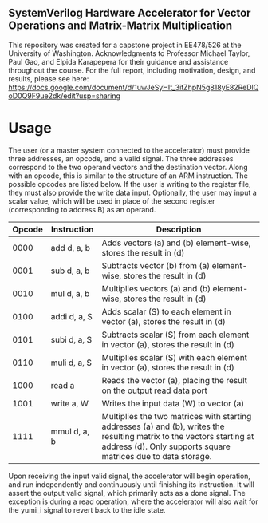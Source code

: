 ## SystemVerilog Hardware Accelerator for Vector Operations and Matrix-Matrix Multiplication
This repository was created for a capstone project in EE478/526 at the University of Washington. 
Acknowledgments to Professor Michael Taylor, Paul Gao, and Elpida Karapepera for their guidance and assistance throughout the course.
For the full report, including motivation, design, and results, please see here: https://docs.google.com/document/d/1uwJeSyHIt_3itZhpN5g818yE82ReDlQoD0Q9F9ue2dk/edit?usp=sharing

# Usage
The user (or a master system connected to the accelerator) must provide three addresses, an opcode, and a valid signal. 
The three addresses correspond to the two operand vectors and the destination vector. Along with an opcode, this is similar to the structure of an ARM instruction.
The possible opcodes are listed below. If the user is writing to the register file, they must also provide the write data input. 
Optionally, the user may input a scalar value, which will be used in place of the second register (corresponding to address B) as an operand.

| Opcode | Instruction | Description |
| -- | -- | -- |
| 0000 | add d, a, b | Adds vectors (a) and (b) element-wise, stores the result in (d) |
| 0001 | sub d, a, b | Subtracts vector (b) from (a) element-wise, stores the result in (d) |
| 0010 | mul d, a, b | Multiplies vectors (a) and (b) element-wise, stores the result in (d) |
| 0100 | addi d, a, S | Adds scalar (S) to each element in vector (a), stores the result in (d) |
| 0101 | subi d, a, S | Subtracts scalar (S) from each element in vector (a), stores the result in (d) |
| 0110 | muli d, a, S | Multiplies scalar (S) with each element in vector (a), stores the result in (d) |
| 1000 | read a | Reads the vector (a), placing the result on the output read data port |
| 1001 | write a, W | Writes the input data (W) to vector (a) |
| 1111 | mmul d, a, b | Multiplies the two matrices with starting addresses (a) and (b), writes the resulting matrix to the vectors starting at address (d). Only supports square matrices due to data storage. |

Upon receiving the input valid signal, the accelerator will begin operation, and run independently and continuously until finishing its instruction. 
It will assert the output valid signal, which primarily acts as a done signal. 
The exception is during a read operation, where the accelerator will also wait for the yumi_i signal to revert back to the idle state.
